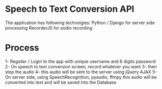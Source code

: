 # Speech to Text Conversion API

The application has following technolgies:
Python / Django for server side processing 
RecorderJS for audio recording


# Process
1- Regsiter / Login to the app with unique username and 6 digits password
2- On speech to text conversion screen, record whatever you want
3- then stop the audio
4- this audio will be sent to the server using jQuery AJAX
5- On server side, using SpeechRecognition, pyaudio, ffmpy this audio will be converted into text and will be saved into the Database

